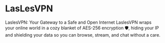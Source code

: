 # LasLesVPN
LaslesVPN: Your Gateway to a Safe and Open Internet LaslesVPN wraps your online world in a cozy blanket of AES-256 encryption 🛡️, hiding your IP and shielding your data so you can browse, stream, and chat without a care. 
